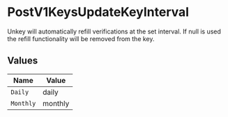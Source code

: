# PostV1KeysUpdateKeyInterval

Unkey will automatically refill verifications at the set interval. If null is used the refill functionality will be removed from the key.


## Values

| Name      | Value     |
| --------- | --------- |
| `Daily`   | daily     |
| `Monthly` | monthly   |